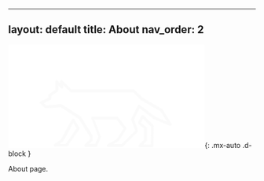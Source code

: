  ---
layout: default
title: About
nav_order: 2
---
 
 ![alt text](/assets/images/Pr1malbyt3s_Logo.png "Pr1malbyt3s"){: .mx-auto .d-block }
  
  About page.
